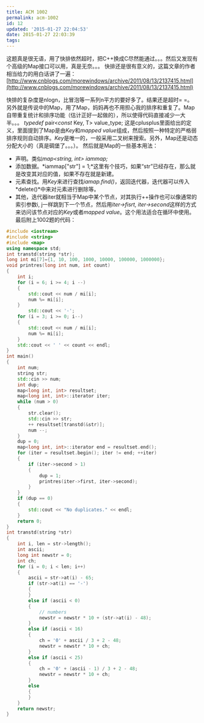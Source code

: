 ```yaml
---
title: ACM 1002
permalink: acm-1002
id: 12
updated: '2015-01-27 22:04:53'
date: 2015-01-27 22:03:39
tags:
---
```


这题真是很无语，用了快排依然超时，把C++换成C尽然能通过。。。然后又发现有个高级的Map接口可以用，真是无奈。。。 快排还是很有意义的，这篇文章的作者相当给力的用白话讲了一遍： 
[http://www.cnblogs.com/morewindows/archive/2011/08/13/2137415.html](http://www.cnblogs.com/morewindows/archive/2011/08/13/2137415.html)

快排的复杂度是nlogn，比冒泡等一系列n平方的要好多了。结果还是超时= =。 另外就是传说中的Map，用了Map，妈妈再也不用担心我的排序和重复了。Map自带重复统计和排序功能（估计正好一起做的），所以使得代码直接减少一大半。。。 
*typedef* pair<*const* Key, T> value_type; 这是cplusplus里面给出的定义，里面提到了Map是由*Key*和*mapped value*组成，然后按照一种特定的严格弱排序规则自动排序。*Key*是唯一的，一般采用二叉树来搜索。另外，Map还是动态分配大小的（真是碉堡了。。。）。 然后就是Map的一些基本用法： 
+ 声明。类似*map<string, int> iammap;*
+ 添加数据。*iammap["str"] = 1;*这里有个技巧，如果“str”已经存在，那么就是改变其对应的值，如果不存在就是新建。
+ 元素查找。用*Key*来进行查找*iamap.find()*，返回迭代器，迭代器可以传入*delete()*中来对元素进行删除等。
+ 其他，迭代器iter就相当于Map中某个节点，对其执行++操作也可以像通常的索引参数i, j一样跳到下一个节点，然后用*iter->fisrt, iter->second*这样的方式来访问该节点对应的*Key*或者*mapped value*。这个用法适合在循环中使用。 最后附上1002题的代码： 
```c++ ACM1002.cpp
#include <iostream>
#include <string>
#include <map>
using namespace std;
int transtd(string *str); 
long int mi[7]={1, 10, 100, 1000, 10000, 100000, 1000000};
void printres(long int num, int count)
{
    int i;
    for (i = 6; i >= 4; i --)
    {
        std::cout << num / mi[i];
        num %= mi[i];
    }
        std::cout << '-';
    for (i = 3; i >= 0; i--)
    {
        std::cout << num / mi[i];
        num %= mi[i];
    }
    std::cout << ' ' << count << endl;
}
int main()
{
    int num;
    string str;
    std::cin >> num;
    int dup;
    map<long int, int> resultset;
    map<long int, int>::iterator iter;
    while (num > 0)
    {
        str.clear();
        std::cin >> str;
        ++ resultset[transtd(&str)];
        num --;
    }
    dup = 0;
    map<long int, int>::iterator end = resultset.end();
    for (iter = resultset.begin(); iter != end; ++iter)
    {
        if (iter->second > 1)
        {
            dup = 1;
            printres(iter->first, iter->second);
        }
    }
    if (dup == 0)
    {
        std::cout << "No duplicates." << endl; 
    }
    return 0;
}
int transtd(string *str)
{
    int i, len = str->length();
    int ascii;
    long int newstr = 0;
    int ch;
    for (i = 0; i < len; i++)
    {
        ascii = str->at(i) - 65;
        if (str->at(i) == '-')
        {
        }
        else if (ascii < 0)
        {
            // numbers
            newstr = newstr * 10 + (str->at(i) - 48);
        }
        else if (ascii < 16) 
        { 
            ch = '0' + ascii / 3 + 2 - 48;
            newstr = newstr * 10 + ch;
        }
        else if (ascii < 25)
        {
            ch = '0' + (ascii - 1) / 3 + 2 - 48;
            newstr = newstr * 10 + ch;
        }
        else
        {
        }
    }
    return newstr;
}
```